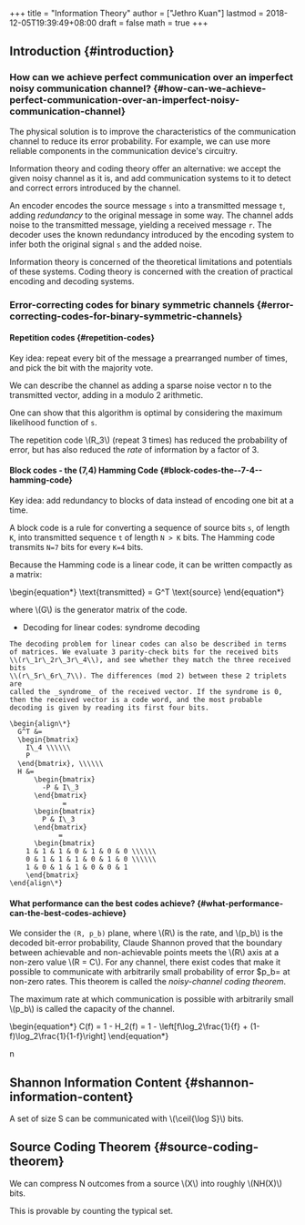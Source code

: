 +++
title = "Information Theory"
author = ["Jethro Kuan"]
lastmod = 2018-12-05T19:39:49+08:00
draft = false
math = true
+++

## Introduction {#introduction}


### How can we achieve perfect communication over an imperfect noisy communication channel? {#how-can-we-achieve-perfect-communication-over-an-imperfect-noisy-communication-channel}

The physical solution is to improve the characteristics of the
communication channel to reduce its error probability. For example, we
can use more reliable components in the communication device's
circuitry.

Information theory and coding theory offer an alternative: we accept
the given noisy channel as it is, and add communication systems to it
to detect and correct errors introduced by the channel.

An encoder encodes the source message `s` into a transmitted message
`t`, adding _redundancy_ to the original message in some way. The
channel adds noise to the transmitted message, yielding a received
message `r`. The decoder uses the known redundancy introduced by the
encoding system to infer both the original signal `s` and the added
noise.

Information theory is concerned of the theoretical limitations and
potentials of these systems. Coding theory is concerned with the
creation of practical encoding and decoding systems.


### Error-correcting codes for binary symmetric channels {#error-correcting-codes-for-binary-symmetric-channels}


#### Repetition codes {#repetition-codes}

Key idea: repeat every bit of the message a prearranged number of
times, and pick the bit with the majority vote.

We can describe the channel as adding a sparse noise vector n to the
transmitted vector, adding in a modulo 2 arithmetic.

One can show that this algorithm is optimal by considering the maximum
likelihood function of `s`.

The repetition code \\(R\_3\\) (repeat 3 times) has reduced the probability
of error, but has also reduced the _rate_ of information by a factor
of 3.


#### Block codes - the (7,4) Hamming Code {#block-codes-the--7-4--hamming-code}

Key idea: add redundancy to blocks of data instead of encoding one bit
at a time.

A block code is a rule for converting a sequence of source bits `s`,
of length `K`, into  transmitted sequence `t` of length `N > K` bits.
The Hamming code transmits `N=7` bits for every `K=4` bits.

Because the Hamming code is a linear code, it can be written compactly
as a matrix:

\begin{equation\*}
  \text{transmitted} = G^T \text{source}
\end{equation\*}

where \\(G\\) is the generator matrix of the code.

-    Decoding for linear codes: syndrome decoding

    The decoding problem for linear codes can also be described in terms
    of matrices. We evaluate 3 parity-check bits for the received bits
    \\(r\_1r\_2r\_3r\_4\\), and see whether they match the three received bits
    \\(r\_5r\_6r\_7\\). The differences (mod 2) between these 2 triplets are
    called the _syndrome_ of the received vector. If the syndrome is 0,
    then the received vector is a code word, and the most probable
    decoding is given by reading its first four bits.

    \begin{align\*}
      G^T &=
      \begin{bmatrix}
        I\_4 \\\\\\
        P
      \end{bmatrix}, \\\\\\
      H &=
          \begin{bmatrix}
            -P & I\_3
          \end{bmatrix}
                 =
          \begin{bmatrix}
            P & I\_3
          \end{bmatrix}
                =
          \begin{bmatrix}
        1 & 1 & 1 & 0 & 1 & 0 & 0 \\\\\\
        0 & 1 & 1 & 1 & 0 & 1 & 0 \\\\\\
        1 & 0 & 1 & 1 & 0 & 0 & 1
        \end{bmatrix}
    \end{align\*}


#### What performance can the best codes achieve? {#what-performance-can-the-best-codes-achieve}

We consider the `(R, p_b)` plane, where \\(R\\) is the rate,
and \\(p\_b\\) is the decoded bit-error probability, Claude Shannon proved that the boundary between achievable and
non-achievable points meets the \\(R\\) axis at a non-zero value \\(R = C\\).
For any channel, there exist codes that make it possible to
communicate with arbitrarily small probability of error $p\_b= at
non-zero rates. This theorem is called the _noisy-channel coding
theorem_.

The maximum rate at which communication is possible with arbitrarily
small \\(p\_b\\) is called the capacity of the channel.

\begin{equation\*}
  C(f) = 1 - H\_2(f) = 1 - \left[f\log\_2\frac{1}{f} + (1-f)\log\_2\frac{1}{1-f}\right]
\end{equation\*}

n


## Shannon Information Content {#shannon-information-content}

A set of size S can be communicated with \\(\ceil{\log S}\\) bits.


## Source Coding Theorem {#source-coding-theorem}

We can compress N outcomes from a source \\(X\\) into roughly \\(NH(X)\\)
bits.

This is provable by counting the typical set.
